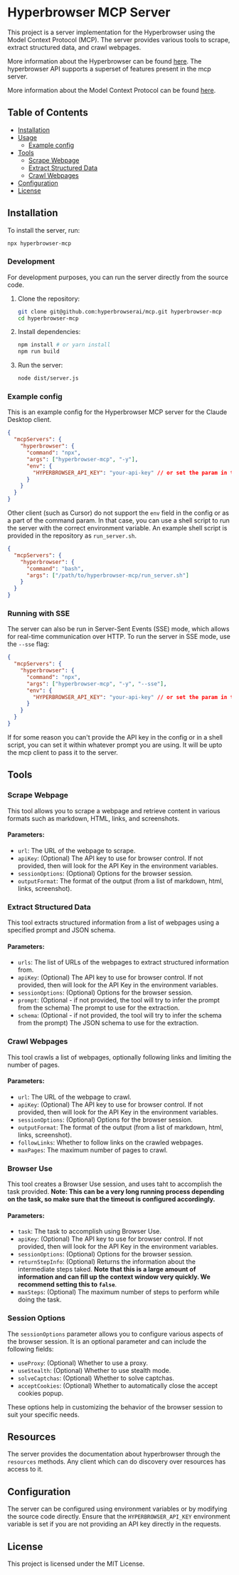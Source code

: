 # Hyperbrowser MCP Server

This project is a server implementation for the Hyperbrowser using the Model Context Protocol (MCP). The server provides various tools to scrape, extract structured data, and crawl webpages.

More information about the Hyperbrowser can be found [here](https://docs.hyperbrowser.ai/). The hyperbrowser API supports a superset of features present in the mcp server.

More information about the Model Context Protocol can be found [here](https://modelcontextprotocol.io/introduction).

## Table of Contents

- [Installation](#installation)
- [Usage](#usage)
  - [Example config](#example-config)
- [Tools](#tools)
  - [Scrape Webpage](#scrape-webpage)
  - [Extract Structured Data](#extract-structured-data)
  - [Crawl Webpages](#crawl-webpages)
- [Configuration](#configuration)
- [License](#license)

## Installation

To install the server, run:

```bash
npx hyperbrowser-mcp
```

### Development

For development purposes, you can run the server directly from the source code.

1. Clone the repository:

   ```sh
   git clone git@github.com:hyperbrowserai/mcp.git hyperbrowser-mcp
   cd hyperbrowser-mcp
   ```

2. Install dependencies:

   ```sh
   npm install # or yarn install
   npm run build
   ```

3. Run the server:

   ```sh
   node dist/server.js
   ```

### Example config

This is an example config for the Hyperbrowser MCP server for the Claude Desktop client.

```json
{
  "mcpServers": {
    "hyperbrowser": {
      "command": "npx",
      "args": ["hyperbrowser-mcp", "-y"],
      "env": {
        "HYPERBROWSER_API_KEY": "your-api-key" // or set the param in the prompt itself
      }
    }
  }
}
```

Other client (such as Cursor) do not support the `env` field in the config or as a part of the command param. In that case, you can use a shell script to run the server with the correct environment variable. An example shell script is provided in the repository as `run_server.sh`.

```json
{
  "mcpServers": {
    "hyperbrowser": {
      "command": "bash",
      "args": ["/path/to/hyperbrowser-mcp/run_server.sh"]
    }
  }
}
```

### Running with SSE

The server can also be run in Server-Sent Events (SSE) mode, which allows for real-time communication over HTTP. To run the server in SSE mode, use the `--sse` flag:

```json
{
  "mcpServers": {
    "hyperbrowser": {
      "command": "npx",
      "args": ["hyperbrowser-mcp", "-y", "--sse"],
      "env": {
        "HYPERBROWSER_API_KEY": "your-api-key" // or set the param in the prompt itself
      }
    }
  }
}
```

If for some reason you can't provide the API key in the config or in a shell script, you can set it within whatever prompt you are using. It will be upto the mcp client to pass it to the server.

## Tools

### Scrape Webpage

This tool allows you to scrape a webpage and retrieve content in various formats such as markdown, HTML, links, and screenshots.

#### Parameters:

- `url`: The URL of the webpage to scrape.
- `apiKey`: (Optional) The API key to use for browser control. If not provided, then will look for the API Key in the environment variables.
- `sessionOptions`: (Optional) Options for the browser session.
- `outputFormat`: The format of the output (from a list of markdown, html, links, screenshot).

### Extract Structured Data

This tool extracts structured information from a list of webpages using a specified prompt and JSON schema.

#### Parameters:

- `urls`: The list of URLs of the webpages to extract structured information from.
- `apiKey`: (Optional) The API key to use for browser control. If not provided, then will look for the API Key in the environment variables.
- `sessionOptions`: (Optional) Options for the browser session.
- `prompt`: (Optional - if not provided, the tool will try to infer the prompt from the schema) The prompt to use for the extraction.
- `schema`: (Optional - if not provided, the tool will try to infer the schema from the prompt) The JSON schema to use for the extraction.

### Crawl Webpages

This tool crawls a list of webpages, optionally following links and limiting the number of pages.

#### Parameters:

- `url`: The URL of the webpage to crawl.
- `apiKey`: (Optional) The API key to use for browser control. If not provided, then will look for the API Key in the environment variables.
- `sessionOptions`: (Optional) Options for the browser session.
- `outputFormat`: The format of the output (from a list of markdown, html, links, screenshot).
- `followLinks`: Whether to follow links on the crawled webpages.
- `maxPages`: The maximum number of pages to crawl.

### Browser Use

This tool creates a Browser Use session, and uses taht to accomplish the task provided.
**Note: This can be a very long running process depending on the task, so make sure that the timeout is configured accordingly.**

#### Parameters:

- `task`: The task to accomplish using Browser Use.
- `apiKey`: (Optional) The API key to use for browser control. If not provided, then will look for the API Key in the environment variables.
- `sessionOptions`: (Optional) Options for the browser session.
- `returnStepInfo`: (Optional) Returns the information about the intermediate steps taked. **Note that this is a large amount of information and can fill up the context window very quickly. We recommend setting this to `false`**.
- `maxSteps`: (Optional) The maximum number of steps to perform while doing the task.

### Session Options

The `sessionOptions` parameter allows you to configure various aspects of the browser session. It is an optional parameter and can include the following fields:

- `useProxy`: (Optional) Whether to use a proxy.
- `useStealth`: (Optional) Whether to use stealth mode.
- `solveCaptchas`: (Optional) Whether to solve captchas.
- `acceptCookies`: (Optional) Whether to automatically close the accept cookies popup.

These options help in customizing the behavior of the browser session to suit your specific needs.

## Resources

The server provides the documentation about hyperbrowser through the `resources` methods. Any client which can do discovery over resources has access to it.

## Configuration

The server can be configured using environment variables or by modifying the source code directly. Ensure that the `HYPERBROWSER_API_KEY` environment variable is set if you are not providing an API key directly in the requests.

## License

This project is licensed under the MIT License.
